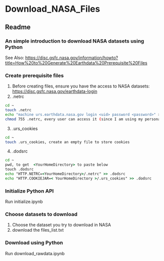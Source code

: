# Download_NASA_Files
## Readme

### An simple introduction to download NASA datasets using Python

See Also: https://disc.gsfc.nasa.gov/information/howto?title=How%20to%20Generate%20Earthdata%20Prerequisite%20Files

### Create prerequisite files

1. Before creating files, ensure you have the access to NASA datasets: https://disc.gsfc.nasa.gov/earthdata-login
2. .netrc

```bash
cd ~
touch .netrc
echo "machine urs.earthdata.nasa.gov login <uid> password <password>" >> .netrc, where <uid> is your username and <password> is your Earthdata Login password without the brackets.
chmod 755 .netrc, every user can access it (since I am using my personal computer, I allow everyone to acces it.)
```

3. .urs_cookies

```bash
cd ~
touch .urs_cookies, create an empty file to store cookies
```

4. .dodsrc

```bat
cd ~
pwd, to get  <YourHomeDirectory> to paste below
touch .dodsrc
echo "HTTP.NETRC=<YourHomeDirectory>/.netrc" >> .dodsrc
echo "HTTP.COOKIEJAR=< YourHomeDirectory >/.urs_cookies" >> .dodsrc
```

### Initialize Python API

Run initialize.ipynb

### Choose datasets to download

1. Choose the dataset you try to download in NASA
2. download the files_list.txt 

### Download using Python 

Run download_rawdata.ipynb

